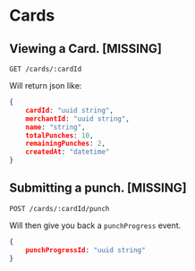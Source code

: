 # Cards

## Viewing a Card. [MISSING]

    GET /cards/:cardId

Will return json like:

```json
{
    cardId: "uuid string",
    merchantId: "uuid string",
    name: "string",
    totalPunches: 10,
    remainingPunches: 2,
    createdAt: "datetime"
}
```

## Submitting a punch. [MISSING]

    POST /cards/:cardId/punch

Will then give you back a `punchProgress` event.

```json
{
    punchProgressId: "uuid string"
}
```
